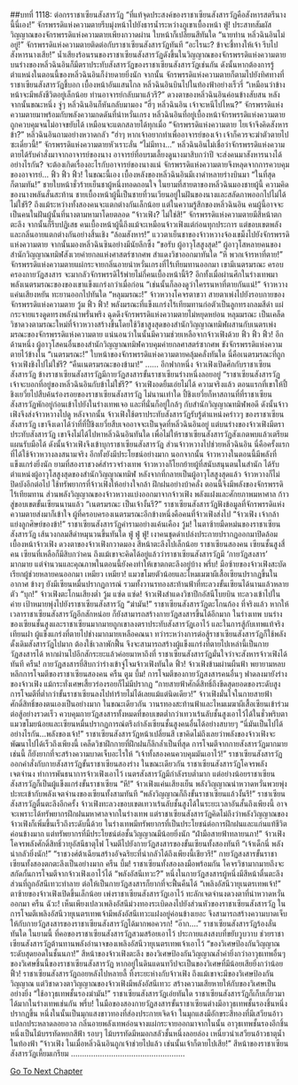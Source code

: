 ##บทที่ 1118: ต่อกรราชาเซียนสังสารวัฏ
“ที่แท้จุดประสงค์ของราชาเซียนสังสารวัฏคือสังหารสตรีนางนี้นี่เอง!”
จักรพรรดิแห่งความตายรีบมุ่งหน้าไปยังธารน้ำระหว่างภูเขาเบื้องหน้า
ฟู่!
ประสาทสัมผัสวิญญาณของจักรพรรดิแห่งความตายเพียงกวาดผ่าน ใบหน้าก็เปลี่ยนสีทันใด
“นายท่าน หลิ่วฉินอินไม่อยู่!”
จักรพรรดิแห่งความตายติดต่อกับราชาเซียนสังสารวัฏทันที
“อะไรนะ? ข้าจะชี้ทางให้เจ้า รีบไปสังหารนางเสีย!”
น้ำเสียงร้อนรนของราชาเซียนสังสารวัฏดังขึ้นในวิญญาณของจักรพรรดิแห่งความตาย
บนร่างของหลิ่วฉินอินก็มีตราประทับสังสารวัฏของราชาเซียนสังสารวัฏเช่นกัน ดังนั้นหากต้องการรู้ตำแหน่งในตอนนี้ของหลิ่วฉินอินก็ง่ายดายยิ่งนัก
จากนั้น จักรพรรดิแห่งความตายก็ตามไปยังทิศทางที่ราชาเซียนสังสารวัฏชี้บอก
เบื้องหน้าอันแสนไกล หลิ่วฉินอินบินไปในท้องฟ้าอย่างเร็วรี่
“เหมือนว่าข้างหน้าจะมีพลังชีวิตอยู่เล็กน้อย ท่านอาจารย์กลับมาแล้วรึ?”
ดวงตาของหลิ่วฉินอินค่อนข้างสับสน
หลังจากนั้นขณะหนึ่ง จู่ๆ หลิ่วฉินอินก็หันกลับมามอง
“ฮี่ๆ หลิ่วฉินอิน เจ้าจะหนีไปไหน?”
จักรพรรดิแห่งความตายมาพร้อมกับพลังความกดดันที่น่าหวั่นเกรง
หลิ่วฉินอินที่อยู่เบื้องหน้าจักรพรรดิแห่งความตายถูกควบคุมจนไม่อาจขยับได้ เหมือนจะแตกสลายได้ทุกเมื่อ
“จักรพรรดิแห่งความตาย ไยเจ้าจึงคิดสังหารข้า?”
หลิ่วฉินอินถามอย่างหวาดกลัว
“ฮ่าๆ หากเจ้าอยากทำเพื่ออาจารย์ของเจ้า เจ้าก็ควรจะฆ่าตัวตายไปซะเดี๋ยวนี้!”
จักรพรรดิแห่งความตายหัวเราะลั่น
“ไม่มีทาง…”
หลิ่วฉินอินไม่เชื่อว่าจักรพรรดิแห่งความตายได้รับคำสั่งมาจากอาจารย์ของนาง
อาจารย์ที่อบรมเลี้ยงดูนางมาสิบกว่าปี จะส่งคนมาสังหารนางได้อย่างไรกัน?
จะต้องเกิดเรื่องอะไรกับอาจารย์ของนางแน่ จักรพรรดิแห่งความตายจึงหลุดจากการควบคุมของอาจารย์…
ฟิ้ว ฟิ้ว ฟิ้ว!
ในขณะนี้เอง เบื้องหลังของหลิ่วฉินอินมีเงาดำหลายร่างบินมา
“ในที่สุดก็ตามทัน!”
ชายใบหน้าชั่วร้ายเย็นชาผู้หนึ่งทอดถอนใจ
ในยามที่สายตาของหลิ่วฉินมองชายผู้นี้ ความคิดของนางพลันสั่นสะท้าน
ชายเบื้องหน้าผู้นี้เป็นชายที่วนเวียนอยู่ในฝันของนางและสลัดภาพออกไปไม่ได้ไม่ใช่รึ?
ถึงแม้ระหว่างทั้งสองคนจะแตกต่างกันเล็กน้อย แต่ในความรู้สึกของหลิ่วฉินอิน คนผู้นี้อาจจะเป็นคนในฝันผู้นั้นที่นางตามหามาโดยตลอด
“จ้าวเฟิง? ไม่ใช่สิ!”
จักรพรรดิแห่งความตายมีสีหน้าตกตะลึง จากนั้นก็รีบปฏิเสธ
คนเบื้องหน้าผู้นี้ถึงแม้จะเหมือนจ้าวเฟิงแต่ก่อนทุกประการ แต่ขอบเขตพลังและกลิ่นอายแตกต่างกันอย่างสิ้นเชิง
“ล้อมสังหาร!”
แววตาเย็นชาของจ้าวหวางจ้องเขม็งไปยังจักรพรรดิแห่งความตาย จากนั้นมองหลิ่วฉินซินอย่างมีนัยลึกซึ้ง
“ขอรับ ผู้อาวุโสสูงสุด!”
ผู้อาวุโสหลายคนของสำนักวิญญาณทมิฬสังเวยค่ายกลแห่งศาสตร์ซากศพ สำแดงวิชาออกมาทันใด
“หึ พวกเจ้ารหาที่ตาย!”
จักรพรรดิแห่งความตายแผ่กระจายกลิ่นอายน่าหวั่นเกรงที่ไร้เทียมทานออกมา
เขามีเนตรมรณะ ครอบครองกายวัฏสงสาร จะมากลัวจักรพรรดิไร้พ่ายไม่กี่คนเบื้องหน้านี้รึ?
อีกทั้งเมื่อผ่านศึกในร่างเทพมา พลังเนตรมรณะของของเขาแข็งแกร่งกว่าเมื่อก่อน
“เช่นนั้นก็ลองดูว่าใครรนหาที่ตายกันแน่!”
จ้าวหวางแค่นเสียงหยัน ทะยานออกไปทันใด
“หลุมมรณะ!”
จ้าวหวางโคจรตาขวา สายตาเพ่งไปยังรอบกายของจักรพรรดิแห่งความตาย
วู้ม ฟิ้ว ฟิ้ว!
พลังมรณะที่แข็งแกร่งไร้เทียมทานก่อตัวเป็นลูกทรงกลมสีดำ แผ่กระจายแรงดูดทรงพลังน่าพรั่นพรึง ฉุดดึงจักรพรรดิแห่งความตายไม่หยุดหย่อน
หลุมมรณะ เป็นเคล็ดวิชาดวงตามรณะใหม่ที่จ้าวหวางสร้างขึ้นโดยใช้วิชาสูงสุดของสำนักวิญญาณทมิฬผสานกับเนตรเพ่งมรณะของจักรพรรดิแห่งความตาย แน่นอนว่าในนั้นมีความช่วยเหลือจากจ้าวเฟิงด้วย
ฟิ้ว ฟิ้ว ฟิ้ว!
อีกด้านหนึ่ง ผู้อาวุโสคนอื่นของสำนักวิญญาณทมิฬควบคุมค่ายกลศาสตร์ซากศพ ขังจักรพรรดิแห่งความตายไว้ข้างใน
“เนตรมรณะ!”
ใบหน้าของจักรพรรดิแห่งความตายคลุ้มคลั่งทันใด
นี่คือเนตรมรณะที่ถูกจ้าวเฟิงชิงไปไม่ใช่รึ?
“คืนเนตรมรณะของข้ามา!”
……
อีกฟากหนึ่ง จ้าวเฟิงเปิดศึกกับราชาเซียนสังสารวัฏ
ข้างราชาเซียนสังสารวัฏมีกายวัฏสงสารขั้นราชาเซียนร่างหนึ่งลอยอยู่
“ราชาเซียนสังสารวัฏ เจ้าจะบอกที่อยู่ของหลิ่วฉินอินกับข้าไม่ใช่รึ?”
จ้าวเฟิงอดยิ้มเอ่ยไม่ได้
ความจริงแล้ว ตอนแรกที่เขาให้ปี้ชิงเยวี่ยไปสืบค้นร่องรอยของราชาเซียนสังสารวัฏ ไม่นานเท่าใด ปี้ชิงเยวี่ยก็หาสถานที่ที่ราชาเซียนสังสารวัฏพักอยู่ก่อนเข้าไปยังในร่างเทพเจอ
และที่นั่นก็อยู่ใกล้ๆ กับสำนักวิญญาณทมิฬพอดี ดังนั้นจ้าวเฟิงจึงส่งจ้าวหวางไปดู
หลังจากนั้น จ้าวเฟิงใช้ตราประทับสังสารวัฏรับรู้ตำแหน่งคร่าวๆ ของราชาเซียนสังสารวัฏ เขาจึงเดาได้ว่าที่ที่ปี้ชิงเยวี่ยสืบเจออาจจะเป็นจุดที่หลิ่วฉินอินอยู่
แต่บนร่างของจ้าวเฟิงมีตราประทับสังสารวัฏ เขาจึงไม่ได้ไปหาหลิ่วฉินอินทันใด เพื่อไม่ให้ราชาเซียนสังสารวัฏสังเกตพบแล้วเตรียมแผนรับมือได้
ดังนั้นจ้าวเฟิงจึงเข้าบุกราชาเซียนสังสารวัฏ ส่วนจ้าวหวางไปช่วยหลิ่วฉินอิน
นี่คือครั้งแรกที่ได้ใช้จ้าวหวางลงสนามจริง อีกทั้งยังมีประโยชน์อย่างมาก
นอกจากนั้น จ้าวหวางในตอนนี้มีพลังที่แข็งแกร่งยิ่งนัก
ยามที่สองราชวงศ์สำรวจร่างเทพ จ้าวหวางก็โยกย้ายผู้ที่สนับสนุนตนในสำนัก ได้รับตำแหน่งผู้อาวุโสสูงสุดของสำนักวิญญาณทมิฬ
หลังจากที่กลายเป็นผู้อาวุโสสูงสุดแล้ว จ้าวหวางก็ไม่ปิดบังอีกต่อไป ใช้ทรัพยากรที่จ้าวเฟิงให้อย่างใจกล้า ฝึกฝนอย่างบ้าคลั่ง ตอนนี้จึงมีพลังของจักรพรรดิไร้เทียมทาน
ส่วนพลังวิญญาณของจ้าวหวางแบ่งออกมาจากจ้าวเฟิง พลังแฝงและศักยภาพมหาศาล ก้าวสู่ขอบเขตขั้นเซียนนานแล้ว
“เนตรมรณะ เป็นเจ้างั้นรึ?”
ราชาเซียนสังสารวัฏฟังข้อมูลที่จักรพรรดิแห่งความตายส่งมาก็เข้าใจ ผู้ที่ครอบครองเนตรมรณะอีกข้างหนึ่งคือคนที่จ้าวเฟิงส่งไป
“จ้าวเฟิง เจ้ากล้าแย่งลูกศิษย์ของข้า!”
ราชาเซียนสังสารวัฏคำรามอย่างแค้นเคือง
วู้ม!
ในตาซ้ายมืดหม่นของราชาเซียนสังสารวัฏ เส้นวงกลมสีดำหมุนวนขึ้นทันใด
ฟู่ ฟู่ ฟู่!
เงาคนชุดดำเปล่งประกายปรากฏออกมาปิดล้อมเบื้องหน้าจ้าวเฟิง
ดวงตาของจ้าวเฟิงกวาดมอง สีหน้าตะลึงไปเล็กน้อย
ราชาเซียนสองคน เซียนชั้นสูงสี่คน เซียนที่เหลือก็มีสิบกว่าคน
ถึงแม้เขาจะคิดได้อยู่แล้วว่าราชาเซียนสังสารวัฏมี ‘กายวัฏสงสาร’ มากมาย แต่จำนวนและคุณภาพในตอนนี้ยังคงทำให้เขาตกตะลึงอยู่บ้าง
พรึ่บ!
มือซ้ายของจ้าวเฟิงสะบัด เรียกผู้ช่วยหลายคนออกมา
เหมียว เหมียว!
แมวขโมยตัวน้อยและไหมเมฆาผีเสื้อเซียนปรากฏขึ้นในอากาศ ข้างๆ ยังมีเซียนหมื่นปรากฏการณ์ รวมทั้งวานรทองสะท้านฟ้าที่ทะลวงขั้นเซียนได้นานแล้วหลายตัว
“บุก!”
จ้าวเฟิงตะโกนเสียงต่ำ
วู้ม แซ่ด แซ่ด!
จ้าวเฟิงสำแดงวิชาปีกอัสนีโบยบิน ทะลวงเข้าไปในค่าย เป้าหมายพุ่งไปยังราชาเซียนสังสารวัฏ
“ฆ่ามัน!”
ราชาเซียนสังสารวัฏตะโกนก้อง
ที่จริงแล้ว หากให้เวลาราชาเซียนสังสารวัฏอีกสักหน่อย ก็ยังสามารถสร้างกายวัฏสงสารขึ้นได้อีกมาก
ในร่างเทพ บนร่างของเซียนชั้นสูงและราชาเซียนมากมายถูกเขาลงตราประทับสังสารวัฏเอาไว้
และในการสู้กับเทพแท้จริงเทียนฝา ผู้แข็งแกร่งที่ตายไปช่างมากมายเหลือคณนา
ทว่าระหว่างการต่อสู้ราชาเซียนสังสารวัฏก็ใช้พลังดั้งเดิมสังสารวัฏไปมาก ต้องใช้เวลาพักฟื้น จึงจะสามารถสร้างผู้แข็งแกร่งที่ตายไปเหล่านี้เป็นกายวัฏสงสารได้
หากผ่านไปอีกสักระยะแล้วค่อยมาหาถึงที่ ราชาเซียนสังสารวัฏมั่นใจว่าจะสังหารจ้าวเฟิงได้ทันที
ครืน!
กายวัฏสงสารยี่สิบกว่าร่างเข้าจู่โจมจ้าวเฟิงทันใด
ฟิ้ว!
จ้าวเฟิงข้ามผ่านผืนฟ้า พยายามหลบหลีกการโจมตีของราชาเซียนสองคน
ครืน ตูม บึ้ม!
การโจมตีของกายวัฏสงสารคนอื่นๆ ฟาดลงมายังร่างของจ้าวเฟิง แม้กระทั่งเศษเสี้ยวร่องรอยก็ไม่มีปรากฏ
“กายสายฟ้าศักดิ์สิทธิ์ถึงขีดสุดยอดของระดับสูง การโจมตีที่ต่ำกว่าขั้นราชาเซียนลงไปทำร้ายไม่ได้เลยแม้แต่นิดเดียว!”
จ้าวเฟิงมั่นใจในกายสายฟ้าศักดิ์สิทธิ์ของตนเองเป็นอย่างมาก
ในขณะเดียวกัน วานรทองสะท้านฟ้าและไหมเมฆาผีเสื้อเซียนเข้าร่วมต่อสู้อย่างรวดเร็ว ควบคุมกายวัฏสงสารทั้งหมดที่ขอบเขตต่ำกว่าเทวาเร้นลับชั้นสูงเอาไว้ได้ในชั่วพริบตา
แมวขโมยน้อยและเซียนหมื่นปรากฏการณ์ตรึงกำลังเซียนชั้นสูงคนอื่นได้อย่างสบายๆ
“นี่มันเป็นไปได้อย่างไรกัน…พลังของเจ้า!”
ราชาเซียนสังสารวัฏหน้าเปลี่ยนสี
เขาคิดไม่ถึงเลยว่าพลังของจ้าวเฟิงจะพัฒนาไปได้เร็วถึงเพียงนี้ เคล็ดวิชาฝึกกายที่ฝึกฝนก็ลึกล้ำเป็นที่สุด
การโจมตีจากกายสังสารวัฏมากมายเช่นนี้ ก็ยังยากที่จะสร้างความบาดเจ็บอะไรให้
“เจ้าทั้งสองคนควบคุมมันเอาไว้!”
ราชาเซียนสังสารวัฏออกคำสั่งกับกายสังสารวัฏขั้นราชาเซียนสองร่าง
ในขณะเดียวกัน ราชาเซียนสังสารวัฏโคจรพลังเจตจำนง ทำการพันธนาการจ้าวเฟิงเอาไว้
เนตรสังสารวัฏมีกำลังรบต่ำมาก แต่อย่างน้อยราชาเซียนสังสารวัฏก็เป็นผู้แข็งแกร่งขั้นราชาเซียน
“หึ!”
จ้าวเฟิงแค่นเสียงเย็น พลังวิญญาณน่าหวาดหวั่นพวยพุ่ง ปะทะเข้ากับพลังเจตจำนงของเซียนทั้งสามทันที
“พลังวิญญาณก็ถึงขั้นราชาเซียนแล้วงั้นรึ!”
ราชาเซียนสังสารวัฏตื่นตะลึงอีกครั้ง
จ้าวเฟิงทะลวงขอบเขตเทวาเร้นลับชั้นสูงได้ในระยะเวลาอันสั้นถึงเพียงนี้ อาจจะเพราะได้ทรัพยากรฝึกฝนมหาศาลจากในร่างเทพ
แต่ราชาเซียนสังสารวัฏคิดไม่ถึงว่าพลังวิญญาณของจ้าวเฟิงก็เพิ่มขึ้นเร็วถึงระดับนี้ด้วย
ในร่างเทพมีทรัพยากรที่เป็นประโยชน์ต่อการฝึกฝนและแก่นแท้ชีวิตค่อนข้างมาก แต่ทรัพยากรที่มีประโยชน์ต่อชั้นวิญญาณมีน้อยยิ่งนัก
“ฝ่ามือสายฟ้าทลายนภา!”
จ้าวเฟิงโคจรพลังศักดิ์สิทธิ์วายุอัสนีธาตุไฟ โจมตีไปยังกายวัฏสงสารของขั้นเซียนทั้งสองทันที
“เจ้าเด็กนี่ พลังน่ากลัวยิ่งนัก!”
“ราชวงศ์ต้าเฉียนสร้างอัจฉริยะที่น่ากลัวได้ถึงเพียงนี้เชียวรึ!”
กายวัฏสงสารขั้นราชาเซียนทั้งสองตกตะลึงเป็นอย่างมาก
ครืน บึ้ม!
ราชาเซียนทั้งสองลงมือพร้อมกัน โคจรวิชามากมายถึงจะสกัดกั้นการโจมตีจากจ้าวเฟิงเอาไว้ได้
“พลังอัสนีเทวะ?”
หนึ่งในกายวัฏสงสารผู้หนึ่งมีสีหน้าตื่นตะลึง
ส่วนที่ถูกอัสนีเทวะทำลาย ต่อให้เป็นกายวัฏสงสารก็ยากที่จะฟื้นคืนได้
“เพลิงอัสนีวายุเนตรเทพเจ้า!”
ตาซ้ายของจ้าวเฟิงเปิดขึ้นเล็กน้อย เพ่งราชาเซียนสังสารวัฏเอาไว้ ทะลักเจตจำนงดวงตาที่น่าหวาดหวั่นออกมา
ครืน ฉัวะ!
เห็นเพียงเปลวเพลิงอัสนีม่วงทองระเบิดลงไปยังส่วนหัวของราชาเซียนสังสารวัฏ
ในการโจมตีเพลิงอัสนีวายุเนตรเทพเจ้ามีพลังอัสนีเทวะแฝงอยู่ค่อนข้างเยอะ จึงสามารถสร้างความบาดเจ็บให้กับกายวัฏสงสารของราชาเซียนสังสารวัฏได้มากพอควรก!
“อ๊าก….”
ราชาเซียนสังสารวัฏร้องลั่นทันใด
ในยามนี้ ที่คอของราชาเซียนสังสารวัฏสวมสร้อยเอาไว้ ประกายแสงสงบที่ขยับวูบวาบ ช่วยราชาเซียนสังสารวัฏต้านทานพลังอำนาจของเพลิงอัสนีวายุเนตรเทพเจ้าเอาไว้
“ของวิเศษป้องกันวิญญาณระดับสุดยอดในชั้นนภา!”
สีหน้าของจ้าวเฟิงตะลึง
ของวิเศษป้องกันวิญญาณล้ำค่ายิ่งกว่าอาวุธเทพอื่นๆ ของวิเศษชิ้นนี้ของราชาเซียนสังสารวัฏ หากอยู่ในดินแดนทวีปจะเป็นของวิเศษที่มีน้อยเสียยิ่งกว่าน้อย
ฟิ้ว!
ราชาเซียนสังสารวัฏถอยหลังไปหลายลี้ ทิ้งระยะห่างกับจ้าวเฟิง
ถึงแม้เขาจะมีของวิเศษป้องกันวิญญาณ แต่วิชาดวงตาวิญญาณของจ้าวเฟิงมีพลังอัสนีเทวะ สร้างความเสียหายให้กับของวิเศษเป็นอย่างยิ่ง
“ใช้อาวุธเทพชั้นรองฆ่ามัน!”
ราชาเซียนสังสารวัฏเอ่ยทันใด
ราชาเซียนสังสารวัฏก็เก็บเกี่ยวมาได้มากในร่างเทพเช่นกัน
พรึ่บ!
ในมือของสองกายวัฏสงสารขั้นราชาเซียนต่างมีอาวุธเทพชั้นรองชิ้นหนึ่งปรากฏขึ้น
หนึ่งในนั้นเป็นมุกแสงขาวทองที่ส่องประกายเจิดจ้า ในมุกแสงมีอักขระสีทองที่มีเสวียนอ้าวแปลกประหลาดลอยอวล กลิ่นอายพลังเทพอ่อนจางแผ่กระจายออกมาจากในนั้น
อาวุธเทพชั้นรองอีกชิ้นหนึ่งเป็นไม้บรรทัดหยกสีฟ้า รอบๆ ไม้บรรทัดมีหมอกสลัวชั้นหนึ่งลอยล่อง เหนี่ยวนำเสวียนอ้าวธาตุน้ำในท้องฟ้า
“จ้าวเฟิง ในเมื่อหลิ่วฉินอินถูกเจ้าช่วยไปแล้ว เช่นนั้นเจ้าก็ตายไปเสีย!”
สีหน้าของราชาเซียนสังสารวัฏเหี้ยมเกรียม
……………………………………………


[Go To Next Chapter]( ./356.md)